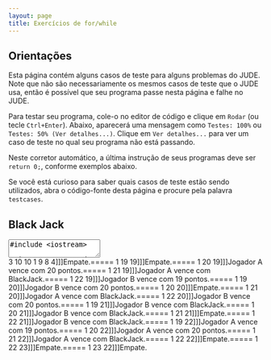 ```yaml
---
layout: page
title: Exercícios de for/while
---
```


## Orientações

Esta página contém alguns casos de teste para alguns problemas do JUDE. Note que não são necessariamente os mesmos casos de teste que o JUDE usa, então é possível que seu programa passe nesta página e falhe no JUDE.

Para testar seu programa, cole-o no editor de código e clique em `Rodar` (ou tecle `Ctrl+Enter`). Abaixo, aparecerá uma mensagem como `Testes: 100%` ou `Testes: 50% (Ver detalhes...)`. Clique em `Ver detalhes...` para ver um caso de teste no qual seu programa não está passando.

Neste corretor automático, a última instrução de seus programas deve ser `return 0;`, conforme exemplos abaixo.

Se você está curioso para saber quais casos de teste estão sendo utilizados, abra o código-fonte desta página e procure pela palavra `testcases`.

## Black Jack

<textarea class="code lang-cpp">
#include &lt;iostream&gt;

using namespace std;

int main() {

  return 0;
}</textarea>

<div class="testcases">
3 10 10 1 9 8 4]]]Empate.=====
1 19 19]]]Empate.=====
1 20 19]]]Jogador A vence com 20 pontos.=====
1 21 19]]]Jogador A vence com BlackJack.=====
1 22 19]]]Jogador B vence com 19 pontos.=====
1 19 20]]]Jogador B vence com 20 pontos.=====
1 20 20]]]Empate.=====
1 21 20]]]Jogador A vence com BlackJack.=====
1 22 20]]]Jogador B vence com 20 pontos.=====
1 19 21]]]Jogador B vence com BlackJack.=====
1 20 21]]]Jogador B vence com BlackJack.=====
1 21 21]]]Empate.=====
1 22 21]]]Jogador B vence com BlackJack.=====
1 19 22]]]Jogador A vence com 19 pontos.=====
1 20 22]]]Jogador A vence com 20 pontos.=====
1 21 22]]]Jogador A vence com BlackJack.=====
1 22 22]]]Empate.=====
1 22 23]]]Empate.=====
1 23 22]]]Empate.
</div>
